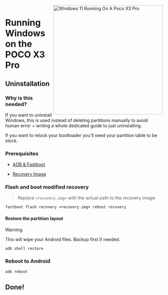 <img align="right" src="https://github.com/woa-vayu-archive/src_vayu_windows/blob/main/2Poco X3 Pro Windows.png" width="350" alt="Windows 11 Running On A Poco X3 Pro">

# Running Windows on the POCO X3 Pro

## Uninstallation

### Why is this needed?
If you want to uninstall Windows, this is used instead of deleting partitions manually to avoid human error + writing a whole dedicated guide to just uninstalling.

If you want to relock your bootloader you'll need your partition table to be stock.

### Prerequisites
- [ADB & Fastboot](https://developer.android.com/studio/releases/platform-tools)
  
- [Recovery Image](https://github.com/woa-vayu-archive/Port-Windows-11-POCO-X3-Pro/releases/tag/Recoveries)

### Flash and boot modified recovery
> Replace `<recovery.img>` with the actual path to the recovery image
```cmd
fastboot flash recovery <recovery.img> reboot recovery
```

#### Restore the partition layout
> [!Warning]
> This will wipe your Android files. Backup first if needed.
```cmd
adb shell restore
```

### Reboot to Android 
```cmd
adb reboot 
```

## Done!






















